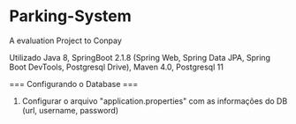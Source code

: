 # Parking-System

A evaluation Project to Conpay

Utilizado Java 8, SpringBoot 2.1.8 (Spring Web, Spring Data JPA, Spring Boot DevTools, Postgresql Drive), Maven 4.0, Postgresql 11

=== Configurando o Database ===

1) Configurar o arquivo "application.properties" com as informações do DB (url, username, password)
